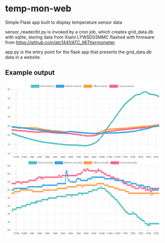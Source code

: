 # temp-mon-web
Simple Flask app built to display temperature sensor data

sensor_reader/bt.py is invoked by a cron job, which creates grid_data.db with sqlite, storing data from Xiami LYWSD03MMC flashed with firmware from https://github.com/atc1441/ATC_MiThermometer

app.py is the entry point for the flask app that presents the grid_data.db data in a website.

## Example output

![Example output graph](https://github.com/emergentSushi/temp-mon-web/blob/main/output.png?raw=true)
